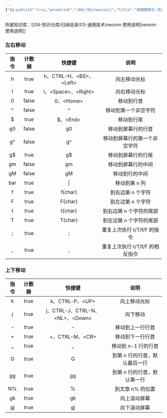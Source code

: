 ```yaml
---
{"dg-publish":true,"permalink":"/04//03/neovim//","title":"快捷键索引-光标移动","tags":["开发工具","neovim"]}
---
```



所属知识库：[[04-知识仓库/归纳目录/03-通用技术/neovim 使用说明\|neovim 使用说明]]

### 左右移动

| 指令  |  计数器  |           快捷键            |           说明            |
|:-: |:---: |:----------------------: |:---------------------: |
|  h  | true  | h、CTRL-H、\<BS\>、\<Left\> |         向左移动光标          |
|  l  | true  |  l、\<Space\>、\<Right\>   |         向右移动光标          |
|  0  | false |        0、\<Home\>        |          移动到行首          |
|  ^  | false |            ^             |       移动到第一个非空字符        |
|  $  | true  |        $、\<End\>         |          移动到行尾          |
| g0  | false |            g0            |        移动到屏幕行的行首        |
| g^  | false |            g^            |     移动到屏幕行的第一个非空字符      |
| g$  | true  |            g$            |        移动到屏幕行的行尾        |
| gm  | false |            gm            |        移动到屏幕行的中间        |
| gM  | false |            gM            |         移动到行的中间         |
| bar | true  |            \|            |        移动到第 n 列         |
|  f  | true  |         f{char}          |       到右边第 n 个字符        |
|  F  | true  |         F{char}          |       到左边第 n 个字符        |
|  t  | true  |         t{char}          |      到右边第 n 个字符的尾部      |
|  T  | true  |         T{char}          |      到左边第 n 个字符的尾部      |
|;  | true  |;             |  重复上次执行 t\/T\/f\/F 的指令  |
|,  | true  |,             | 重复上次执行 t\/T\/f\/F 的相反指令 |

### 上下移动

| 指令  | 计数器  |               快捷键               |        说明        |
|:-: |:--: |:-----------------------------: |:--------------: |
|  k  | true |         k、CTRL-P、\<UP\>         |      向上移动光标      |
|  j  | true | j、CTRL-J、CTRL-N、\<NL\>、\<Down\> |       向下移动       |
|  -  | true |                -                |     移动到上一行行首     |
|  +  | true |         +、CTRL-M、\<CR\>         |     移动到下一行行首     |
|  _  | true |                _                |   移动到 n-1 行的行首   |
|  G  | true |                G                | 到第 n 行的行首，默认最后一行 |
| gg  | true |               gg                | 到第 n 行的行首，默认第一行  |
| N%  | true |                %                |    到文章 n% 的位置    |
| gk  | true |               gk                |      向上滚动屏幕      |
| gj  | true |               gj                |      向下滚动屏幕      |
